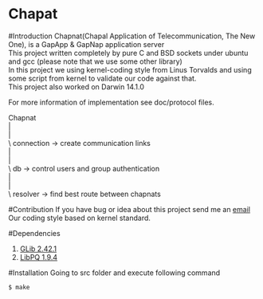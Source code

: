 Chapat
======
#Introduction
Chapnat(Chapal Application of Telecommunication, The New One),
is a GapApp & GapNap application server  
This project written completely by pure C and BSD sockets
under ubuntu and gcc (please note that we use some other library)  
In this project we using kernel-coding style from Linus Torvalds and using some
script from kernel to validate our code against that.  
This project also worked on Darwin 14.1.0  

For more information of implementation see doc/protocol files.  

Chapnat  
  |  
  |  
  \ connection -> create communication links  
  |  
  |  
  \ db -> control users and group authentication  
  |  
  |  
  \ resolver -> find best route between chapnats  

#Contribution
If you have bug or idea about this project send me an [email](mailto:parham.alvani@gmail.com)  
Our coding style based on kernel standard.

#Dependencies
1. [GLib 2.42.1](https://developer.gnome.org/glib/2.42/)
2. [LibPQ 1.9.4](http://www.postgresql.org/docs/9.4/static/index.html)

#Installation
Going to src folder and execute following command

	$ make

